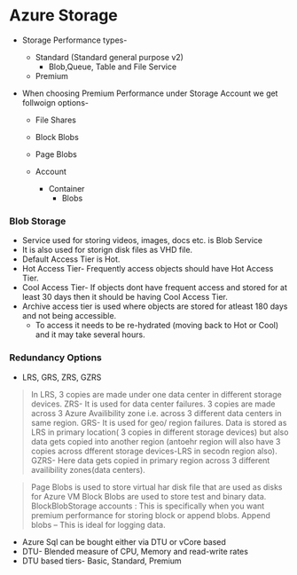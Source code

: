 # Azure Storage

- Storage Performance types-

  - Standard (Standard general purpose v2)
    - Blob,Queue, Table and File Service
  - Premium

- When choosing Premium Performance under Storage Account we get follwoign options-

  - File Shares
  - Block Blobs
  - Page Blobs

  - Account
    - Container
      - Blobs

### Blob Storage

- Service used for storing videos, images, docs etc. is Blob Service
- It is also used for storign disk files as VHD file.
- Default Access Tier is Hot.
- Hot Access Tier- Frequently access objects should have Hot Access Tier.
- Cool Access Tier- If objects dont have frequent access and stored for at least 30 days then it should be having Cool Access Tier.
- Archive access tier is used where objects are stored for atleast 180 days and not being accessible.
  - To access it needs to be re-hydrated (moving back to Hot or Cool) and it may take several hours.

### Redundancy Options

- LRS, GRS, ZRS, GZRS

> In LRS, 3 copies are made under one data center in different storage devices.
> ZRS- It is used for data center failures. 3 copies are made across 3 Azure Availibility zone i.e. across 3 different data centers in same region.
> GRS- It is used for geo/ region failures. Data is stored as LRS in primary location( 3 copies in different storage devices) but also data gets copied into another region (antoehr region will also have 3 copies across dfferent storage devices-LRS in secodn region also).
> GZRS- Here data gets copied in primary region across 3 different availibility zones(data centers).

> Page Blobs is used to store virtual har disk file that are used as disks for Azure VM
> Block Blobs are used to store test and binary data.
> BlockBlobStorage accounts : This is specifically when you want premium performance for storing block or append blobs.
> Append blobs – This is ideal for logging data.

- Azure Sql can be bought either via DTU or vCore based
- DTU- Blended measure of CPU, Memory and read-write rates
- DTU based tiers- Basic, Standard, Premium
